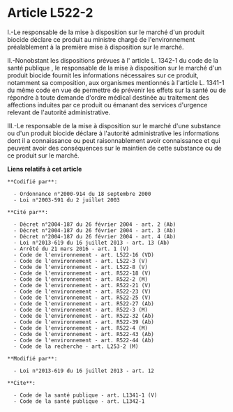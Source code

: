 # Article L522-2

I.-Le responsable de la mise à disposition sur le marché d'un produit biocide déclare ce produit au ministre chargé de
l'environnement préalablement à la première mise à disposition sur le marché. 

II.-Nonobstant les dispositions prévues à l'
article L. 1342-1 du code de la santé publique
, le responsable de la mise à disposition sur le marché d'un produit biocide fournit les informations nécessaires sur ce
produit, notamment sa composition, aux organismes mentionnés à l'article L. 1341-1 du même code en vue de permettre de
prévenir les effets sur la santé ou de répondre à toute demande d'ordre médical destinée au traitement des affections
induites par ce produit ou émanant des services d'urgence relevant de l'autorité administrative. 

III.-Le responsable de la mise à disposition sur le marché d'une substance ou d'un produit biocide déclare à l'autorité
administrative les informations dont il a connaissance ou peut raisonnablement avoir connaissance et qui peuvent avoir des
conséquences sur le maintien de cette substance ou de ce produit sur le marché.

**Liens relatifs à cet article**

	**Codifié par**:

	  - Ordonnance n°2000-914 du 18 septembre 2000
	  - Loi n°2003-591 du 2 juillet 2003

	**Cité par**:

	  - Décret n°2004-187 du 26 février 2004 - art. 2 (Ab)
	  - Décret n°2004-187 du 26 février 2004 - art. 3 (Ab)
	  - Décret n°2004-187 du 26 février 2004 - art. 4 (Ab)
	  - Loi n°2013-619 du 16 juillet 2013 - art. 13 (Ab)
	  - Arrêté du 21 mars 2016 - art. 1 (V)
	  - Code de l'environnement - art. L522-16 (VD)
	  - Code de l'environnement - art. L522-3 (V)
	  - Code de l'environnement - art. L522-8 (V)
	  - Code de l'environnement - art. R522-18 (V)
	  - Code de l'environnement - art. R522-2 (M)
	  - Code de l'environnement - art. R522-21 (V)
	  - Code de l'environnement - art. R522-23 (V)
	  - Code de l'environnement - art. R522-25 (V)
	  - Code de l'environnement - art. R522-27 (Ab)
	  - Code de l'environnement - art. R522-3 (M)
	  - Code de l'environnement - art. R522-32 (Ab)
	  - Code de l'environnement - art. R522-39 (Ab)
	  - Code de l'environnement - art. R522-4 (M)
	  - Code de l'environnement - art. R522-43 (Ab)
	  - Code de l'environnement - art. R522-44 (Ab)
	  - Code de la recherche - art. L253-2 (M)

	**Modifié par**:

	  - Loi n°2013-619 du 16 juillet 2013 - art. 12

	**Cite**:

	  - Code de la santé publique - art. L1341-1 (V)
	  - Code de la santé publique - art. L1342-1
